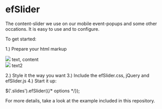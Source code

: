 efSlider
========
The content-slider we use on our mobile event-popups and some other occations.
It is easy to use and to configure.

To get started:

1.) Prepare your html markup
<div class="slides">
  <div class="slide">
    <img src="slide1.jpg" />
    text, content
  </div>
  <div class="slide">
    <img src="slide2.jpg" />
    text2
  </div>
</div>

2.) Style it the way you want
3.) Include the efSlider.css, jQuery and efSlider.js
4.) Start it up:

$('.slides').efSlider({/* options */});

For more details, take a look at the example included in this repository.
